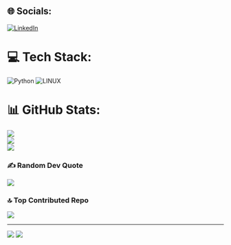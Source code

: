 
## 🌐 Socials:
[![LinkedIn](https://img.shields.io/badge/LinkedIn-%230077B5.svg?logo=linkedin&logoColor=white)](https://linkedin.com/in/https://www.linkedin.com/in/hariprasad-r-16b562213/) 

# 💻 Tech Stack:
![Python](https://img.shields.io/badge/python-3670A0?style=for-the-badge&logo=python&logoColor=ffdd54) ![LINUX](https://img.shields.io/badge/Linux-FCC624?style=for-the-badge&logo=linux&logoColor=black)
# 📊 GitHub Stats:
![](https://github-readme-stats.vercel.app/api?username=hariprasadzx&theme=dark&hide_border=false&include_all_commits=true&count_private=true)<br/>
![](https://github-readme-streak-stats.herokuapp.com/?user=hariprasadzx&theme=dark&hide_border=false)<br/>
![](https://github-readme-stats.vercel.app/api/top-langs/?username=hariprasadzx&theme=dark&hide_border=false&include_all_commits=true&count_private=true&layout=compact)

### ✍️ Random Dev Quote
![](https://quotes-github-readme.vercel.app/api?type=horizontal&theme=radical)

### 🔝 Top Contributed Repo
![](https://github-contributor-stats.vercel.app/api?username=hariprasadzx&limit=5&theme=dark&combine_all_yearly_contributions=true)

---
[![](https://visitcount.itsvg.in/api?id=hariprasadzx&icon=0&color=0)](https://visitcount.itsvg.in)
[![](https://visitcount.itsvg.in/api?id=hariprasadzx&label=Profile%20Views&icon=0&pretty=true)](https://visitcount.itsvg.in)
<!-- Proudly created with GPRM ( https://gprm.itsvg.in ) -->

